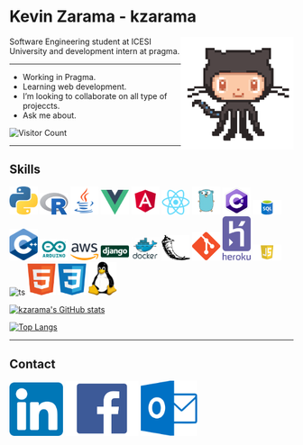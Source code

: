 # Kevin Zarama - kzarama

<img align='right' src="https://raw.githubusercontent.com/iCharlesZ/FigureBed/master/img/octocat.gif" width="200">

Software Engineering student at ICESI University and development intern at pragma.

---

-   Working in Pragma.
-   Learning web development.
-   I’m looking to collaborate on all type of projeccts.
-   Ask me about.

![Visitor Count](https://profile-counter.glitch.me/kzarama/count.svg)

---

## Skills

<img src=".images/python.png" alt="python" width=50px/>
<img src=".images/r.png" alt="r" width=50px/>
<img src=".images/java.png" alt="java" width=50px/>
<img src=".images/vue.png" alt="vue" width=50px/>
<img src=".images/angular.png" alt="angular" width=50px/>
<img src=".images/react.png" alt="react" width=50px/>
<img src=".images/go.png" alt="go" width=50px/>
<img src=".images/csharp.png" alt="csharp" width=50px/>
<img src=".images/sql.png" alt="sql" width=50px/>
<img src=".images/c++.png" alt="c++" width=50px/>
<img src=".images/arduino.png" alt="arduino" width=50px/>
<img src=".images/aws.png" alt="aws" width=50px/>
<img src=".images/django.png" alt="django" width=50px/>
<img src=".images/docker.png" alt="docker" width=50px/>
<img src=".images/flask.png" alt="flask" width=50px/>
<img src=".images/git.png" alt="git" width=50px/>
<img src=".images/heroku.png" alt="heroku" width=50px/>
<img src=".images/js.png" alt="js" width=50px/>
<img src=".images/ts.png" alt="ts" width=50px/>
<img src=".images/html.png" alt="html" width=50px/>
<img src=".images/css.png" alt="css" width=50px/>
<img src=".images/linux.png" alt="linux" width=50px/>

[![kzarama's GitHub stats](https://github-readme-stats.vercel.app/api?username=kzarama&theme=chartreuse-dark)](https://github.com/anuraghazra/github-readme-stats)

[![Top Langs](https://github-readme-stats.vercel.app/api/top-langs/?username=kzarama&theme=chartreuse-dark)](https://github.com/anuraghazra/github-readme-stats)

---

## Contact

<a href="https://www.linkedin.com/in/kevin-zarama/"><img src=".images/linkedin.png" alt="linkedin" width="95px" /></a>
<a href="https://www.facebook.com/people/Kevin-Zarama/100005800039156"><img src=".images/facebook.png" alt="facebook" width="130px" /></a>
<a href="mailto:zaramaluna1999@hotmail.com"><img src=".images/outlook.png" alt="outlook" width="100px" /></a>
